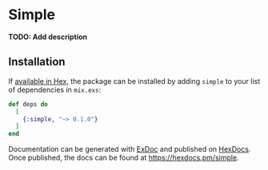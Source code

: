 # Simple

**TODO: Add description**

## Installation

If [available in Hex](https://hex.pm/docs/publish), the package can be installed
by adding `simple` to your list of dependencies in `mix.exs`:

```elixir
def deps do
  [
    {:simple, "~> 0.1.0"}
  ]
end
```

Documentation can be generated with [ExDoc](https://github.com/elixir-lang/ex_doc)
and published on [HexDocs](https://hexdocs.pm). Once published, the docs can
be found at <https://hexdocs.pm/simple>.

